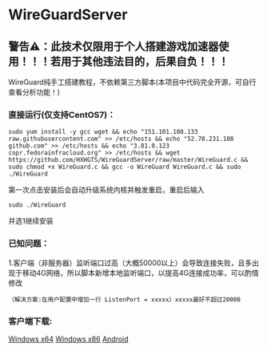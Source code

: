 # WireGuardServer

## 警告⚠：此技术仅限用于个人搭建游戏加速器使用！！！若用于其他违法目的，后果自负！！！

WireGuard纯手工搭建教程，不依赖第三方脚本(本项目中代码完全开源，可自行查看分析功能！)

### 直接运行(仅支持CentOS7)：
```
sudo yum install -y gcc wget && echo "151.101.108.133 raw.githubusercontent.com" >> /etc/hosts && echo "52.78.231.108 github.com" >> /etc/hosts && echo "3.81.0.123 copr.fedorainfracloud.org" >> /etc/hosts && wget https://github.com/HXHGTS/WireGuardServer/raw/master/WireGuard.c && sudo chmod +x WireGuard.c && gcc -o WireGuard WireGuard.c && sudo ./WireGuard
```
第一次点击安装后会自动升级系统内核并触发重启，重启后输入
```
sudo ./WireGuard
```
并选1继续安装

### 已知问题：

1.客户端（非服务器）监听端口过高（大概50000以上）会导致连接失败，且多出现于移动4G网络，所以脚本新增本地监听端口，以提高4G连接成功率，可以酌情修改
```
（解决方案:在用户配置中增加一行 ListenPort = xxxxx）xxxxx最好不超过20000
```
### 客户端下载:

[Windows x64](https://wwa.lanzous.com/i9q09f3x2zi) [Windows x86](https://wwa.lanzous.com/ibVYif3x32b) [Android](https://wwa.lanzous.com/izHzDf3x1sf)

